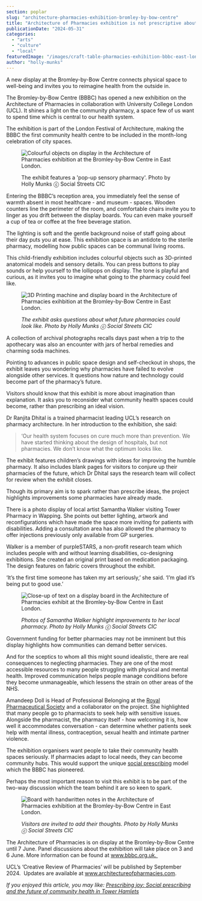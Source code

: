 ```yaml
---
section: poplar
slug: "architecture-pharmacies-exhibition-bromley-by-bow-centre"
title: "Architecture of Pharmacies exhibition is not prescriptive about health"
publicationDate: "2024-05-31"
categories: 
  - "arts"
  - "culture"
  - "local"
featuredImage: "/images/craft-table-pharmacies-exhibition-bbbc-east-london.jpg"
author: "holly-munks"
---
```


A new display at the Bromley-by-Bow Centre connects physical space to well-being and invites you to reimagine health from the outside in.

The Bromley-by-Bow Centre (BBBC) has opened a new exhibition on the Architecture of Pharmacies in collaboration with University College London (UCL). It shines a light on the community pharmacy, a space few of us want to spend time which is central to our health system. 

The exhibition is part of the London Festival of Architecture, making the BBBC the first community health centre to be included in the month-long celebration of city spaces. 

<figure>

![Colourful objects on display in the Architecture of Pharmacies exhibition at the Bromley-by-Bow Centre in East London.](/images/sensory-board-pharmacies-exhibition-bbbc-east-london-1024x683.jpg)

<figcaption>

The exhibit features a 'pop-up sensory pharmacy'. Photo by Holly Munks ⓒ Social Streets CIC

</figcaption>

</figure>

Entering the BBBC’s reception area, you immediately feel the sense of warmth absent in most healthcare - and museum - spaces. Wooden counters line the perimeter of the room, and comfortable chairs invite you to linger as you drift between the display boards. You can even make yourself a cup of tea or coffee at the free beverage station. 

The lighting is soft and the gentle background noise of staff going about their day puts you at ease. This exhibition space is an antidote to the sterile pharmacy, modelling how public spaces can be communal living rooms.  

This child-friendly exhibition includes colourful objects such as 3D-printed anatomical models and sensory details. You can press buttons to play sounds or help yourself to the lollipops on display. The tone is playful and curious, as it invites you to imagine what going to the pharmacy could feel like. 

<figure>

![3D Printing machine and display board in the Architecture of Pharmacies exihbition at the Bromley-by-Bow Centre in East London.](/images/nature-in-pharmacies-exhibition-bbbc-east-london-1024x683.jpg)

<figcaption>

_The exhibit asks questions about what future pharmacies could look like. Photo by Holly Munks ⓒ Social Streets CIC_

</figcaption>

</figure>

A collection of archival photographs recalls days past when a trip to the apothecary was also an encounter with jars of herbal remedies and charming soda machines. 

Pointing to advances in public space design and self-checkout in shops, the exhibit leaves you wondering why pharmacies have failed to evolve alongside other services. It questions how nature and technology could become part of the pharmacy’s future. 

Visitors should know that this exhibit is more about imagination than explanation. It asks you to reconsider what community health spaces could become, rather than prescribing an ideal vision. 

Dr Ranjita Dhital is a trained pharmacist leading UCL’s research on pharmacy architecture. In her introduction to the exhibition, she said:

> ‘Our health system focuses on cure much more than prevention. We have started thinking about the design of hospitals, but not pharmacies. We don’t know what the optimum looks like.

The exhibit features children’s drawings with ideas for improving the humble pharmacy. It also includes blank pages for visitors to conjure up their pharmacies of the future, which Dr Dhital says the research team will collect for review when the exhibit closes. 

Though its primary aim is to spark rather than prescribe ideas, the project highlights improvements some pharmacies have already made. 

There is a photo display of local artist Samantha Walker visiting Tower Pharmacy in Wapping. She points out better lighting, artwork and reconfigurations which have made the space more inviting for patients with disabilities. Adding a consultation area has also allowed the pharmacy to offer injections previously only available from GP surgeries. 

Walker is a member of purpleSTARS, a non-profit research team which includes people with and without learning disabilities, co-designing exhibitions. She created an original print based on medication packaging. The design features on fabric covers throughout the exhibit. 

‘It’s the first time someone has taken my art seriously,’ she said. ‘I’m glad it’s being put to good use.’

<figure>

![Close-up of text on a display board in the Architecture of Pharmacies exhibit at the Bromley-by-Bow Centre in East London.](/images/display-closeup-pharmacies-exhibition-bbbc-east-london-1024x683.jpg)

<figcaption>

_Photos of Samantha Walker highlight improvements to her local pharmacy. Photo by Holly Munks ⓒ Social Streets CIC_

</figcaption>

</figure>

Government funding for better pharmacies may not be imminent but this display highlights how communities can demand better services. 

And for the sceptics to whom all this might sound idealistic, there are real consequences to neglecting pharmacies. They are one of the most accessible resources to many people struggling with physical and mental health. Improved communication helps people manage conditions before they become unmanageable, which lessens the strain on other areas of the NHS.

Amandeep Doll is Head of Professional Belonging at the [Royal Pharmaceutical Society](https://www.rpharms.com/) and a collaborator on the project. She highlighted that many people go to pharmacists to seek help with sensitive issues. Alongside the pharmacist, the pharmacy itself - how welcoming it is, how well it accommodates conversation - can determine whether patients seek help with mental illness, contraception, sexual health and intimate partner violence. 

The exhibition organisers want people to take their community health spaces seriously. If pharmacies adapt to local needs, they can become community hubs. This would support the unique [social prescribing](https://poplarlondon.co.uk/is-social-prescribing-viable-option-community-health/) model which the BBBC has pioneered. 

Perhaps the most important reason to visit this exhibit is to be part of the two-way discussion which the team behind it are so keen to spark. 

<figure>

![Board with handwritten notes in the Architecture of Pharmacies exhibition at the Bromley-by-Bow Centre in East London.](/images/pin-board-pharmacies-exhibit-bbbc-east-london-1024x683.jpg)

<figcaption>

_Visitors are invited to add their thoughts. Photo by Holly Munks ⓒ Social Streets CIC_

</figcaption>

</figure>

The Architecture of Pharmacies is on display at the Bromley-by-Bow Centre until 7 June. Panel discussions about the exhibition will take place on 3 and 6 June. More information can be found at www.bbbc.org.uk. 

UCL’s ‘Creative Review of Pharmacies’ will be published by September 2024.  Updates are available at www.architectureofpharmacies.com.

_If you enjoyed this article, you may like: [Pr](https://poplarlondon.co.uk/is-social-prescribing-viable-option-community-health/)_[_escribing joy: Social prescribing and the future of community health in Tower Hamlets_](https://poplarlondon.co.uk/is-social-prescribing-viable-option-community-health/)
